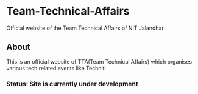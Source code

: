 # Team-Technical-Affairs
Official website of the Team Technical Affairs of NIT Jalandhar

## About
This is an official website of TTA(Team Technical Affairs) which organises various tech related events like Techniti

### Status: Site is currently under development



